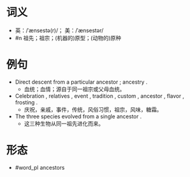 # 词义
- 英：/ˈænsestə(r)/； 美：/ˈænsestər/
- #n 祖先；祖宗；(机器的)原型；(动物的)原种
# 例句
- Direct descent from a particular ancestor ; ancestry .
	- 血统；血情；源自于同一祖宗或父母血统。
- Celebration , relatives , event , tradition , custom , ancestor , flavor , frosting .
	- 庆祝，亲戚，事件，传统，风俗习惯，祖宗，风味，糖霜。
- The three species evolved from a single ancestor .
	- 这三种生物从同一祖先进化而来。
# 形态
- #word_pl ancestors

